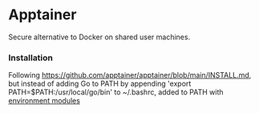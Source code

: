 # Apptainer

Secure alternative to Docker on shared user machines.

### Installation

Following https://github.com/apptainer/apptainer/blob/main/INSTALL.md, but instead of adding Go to PATH by appending 'export PATH=$PATH:/usr/local/go/bin' to ~/.bashrc, added to PATH with [environment modules](../environment-modules)
